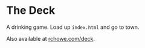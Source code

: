 
The Deck
========

A drinking game. Load up ```index.html``` and go to town.

Also available at [rchowe.com/deck](http://www.rchowe.com/deck/).

